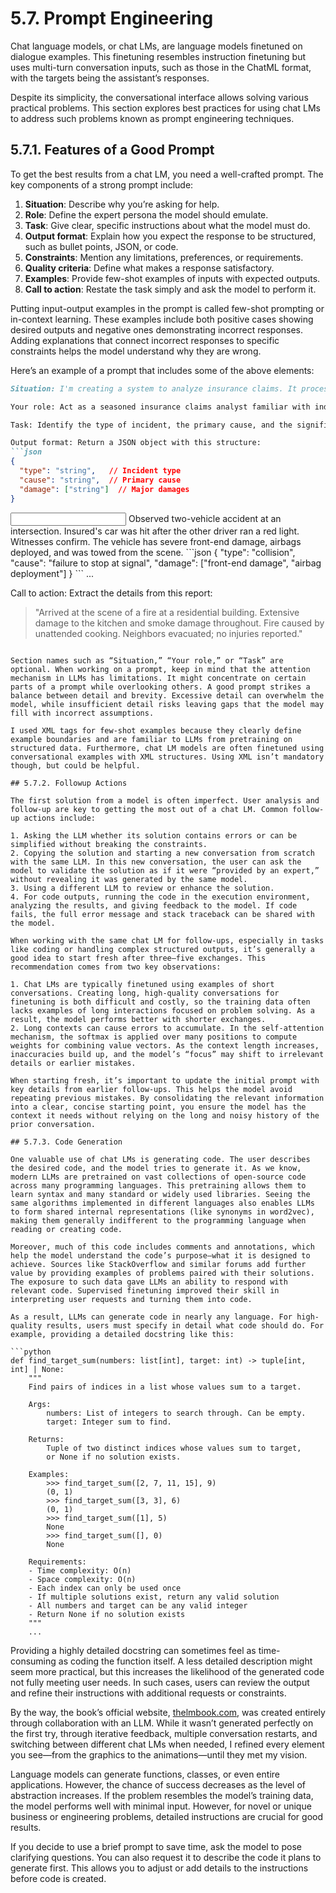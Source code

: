 # 5.7. Prompt Engineering

Chat language models, or chat LMs, are language models finetuned on dialogue examples. This finetuning resembles instruction finetuning but uses multi-turn conversation inputs, such as those in the ChatML format, with the targets being the assistant’s responses.

Despite its simplicity, the conversational interface allows solving various practical problems. This section explores best practices for using chat LMs to address such problems known as prompt engineering techniques.

## 5.7.1. Features of a Good Prompt

To get the best results from a chat LM, you need a well-crafted prompt. The key components of a strong prompt include:

1. **Situation**: Describe why you’re asking for help.
2. **Role**: Define the expert persona the model should emulate.
3. **Task**: Give clear, specific instructions about what the model must do.
4. **Output format**: Explain how you expect the response to be structured, such as bullet points, JSON, or code.
5. **Constraints**: Mention any limitations, preferences, or requirements.
6. **Quality criteria**: Define what makes a response satisfactory.
7. **Examples**: Provide few-shot examples of inputs with expected outputs.
8. **Call to action**: Restate the task simply and ask the model to perform it.

Putting input-output examples in the prompt is called few-shot prompting or in-context learning. These examples include both positive cases showing desired outputs and negative ones demonstrating incorrect responses. Adding explanations that connect incorrect responses to specific constraints helps the model understand why they are wrong.

Here’s an example of a prompt that includes some of the above elements:

````markdown
Situation: I'm creating a system to analyze insurance claims. It processes adjuster reports to extract key details for display in a SaaS platform.

Your role: Act as a seasoned insurance claims analyst familiar with industry-standard classifications.

Task: Identify the type of incident, the primary cause, and the significant damages described in the report.

Output format: Return a JSON object with this structure:
```json
{
  "type": "string",   // Incident type
  "cause": "string",  // Primary cause
  "damage": ["string"]  // Major damages
}
````

<examples>
<example>
<input>
Observed two-vehicle accident at an intersection. Insured's car was hit after the other driver ran a red light. Witnesses confirm. The vehicle has severe front-end damage, airbags deployed, and was towed from the scene.
</input>
<output>
```json
{
  "type": "collision",
  "cause": "failure to stop at signal",
  "damage": ["front-end damage", "airbag deployment"]
}
```
</output>
</example>
<example>
...
</example>
</examples>

Call to action: Extract the details from this report:

> "Arrived at the scene of a fire at a residential building. Extensive damage to the kitchen and smoke damage throughout. Fire caused by unattended cooking. Neighbors evacuated; no injuries reported."

````

Section names such as “Situation,” “Your role,” or “Task” are optional. When working on a prompt, keep in mind that the attention mechanism in LLMs has limitations. It might concentrate on certain parts of a prompt while overlooking others. A good prompt strikes a balance between detail and brevity. Excessive detail can overwhelm the model, while insufficient detail risks leaving gaps that the model may fill with incorrect assumptions.

I used XML tags for few-shot examples because they clearly define example boundaries and are familiar to LLMs from pretraining on structured data. Furthermore, chat LM models are often finetuned using conversational examples with XML structures. Using XML isn’t mandatory though, but could be helpful.

## 5.7.2. Followup Actions

The first solution from a model is often imperfect. User analysis and follow-up are key to getting the most out of a chat LM. Common follow-up actions include:

1. Asking the LLM whether its solution contains errors or can be simplified without breaking the constraints.
2. Copying the solution and starting a new conversation from scratch with the same LLM. In this new conversation, the user can ask the model to validate the solution as if it were “provided by an expert,” without revealing it was generated by the same model.
3. Using a different LLM to review or enhance the solution.
4. For code outputs, running the code in the execution environment, analyzing the results, and giving feedback to the model. If code fails, the full error message and stack traceback can be shared with the model.

When working with the same chat LM for follow-ups, especially in tasks like coding or handling complex structured outputs, it’s generally a good idea to start fresh after three–five exchanges. This recommendation comes from two key observations:

1. Chat LMs are typically finetuned using examples of short conversations. Creating long, high-quality conversations for finetuning is both difficult and costly, so the training data often lacks examples of long interactions focused on problem solving. As a result, the model performs better with shorter exchanges.
2. Long contexts can cause errors to accumulate. In the self-attention mechanism, the softmax is applied over many positions to compute weights for combining value vectors. As the context length increases, inaccuracies build up, and the model’s “focus” may shift to irrelevant details or earlier mistakes.

When starting fresh, it’s important to update the initial prompt with key details from earlier follow-ups. This helps the model avoid repeating previous mistakes. By consolidating the relevant information into a clear, concise starting point, you ensure the model has the context it needs without relying on the long and noisy history of the prior conversation.

## 5.7.3. Code Generation

One valuable use of chat LMs is generating code. The user describes the desired code, and the model tries to generate it. As we know, modern LLMs are pretrained on vast collections of open-source code across many programming languages. This pretraining allows them to learn syntax and many standard or widely used libraries. Seeing the same algorithms implemented in different languages also enables LLMs to form shared internal representations (like synonyms in word2vec), making them generally indifferent to the programming language when reading or creating code.

Moreover, much of this code includes comments and annotations, which help the model understand the code’s purpose—what it is designed to achieve. Sources like StackOverflow and similar forums add further value by providing examples of problems paired with their solutions. The exposure to such data gave LLMs an ability to respond with relevant code. Supervised finetuning improved their skill in interpreting user requests and turning them into code.

As a result, LLMs can generate code in nearly any language. For high-quality results, users must specify in detail what code should do. For example, providing a detailed docstring like this:

```python
def find_target_sum(numbers: list[int], target: int) -> tuple[int, int] | None:
    """
    Find pairs of indices in a list whose values sum to a target.
    
    Args:
        numbers: List of integers to search through. Can be empty.
        target: Integer sum to find.
    
    Returns:
        Tuple of two distinct indices whose values sum to target,
        or None if no solution exists.
    
    Examples:
        >>> find_target_sum([2, 7, 11, 15], 9)
        (0, 1)
        >>> find_target_sum([3, 3], 6)
        (0, 1)
        >>> find_target_sum([1], 5)
        None
        >>> find_target_sum([], 0)
        None
    
    Requirements:
    - Time complexity: O(n)
    - Space complexity: O(n)
    - Each index can only be used once
    - If multiple solutions exist, return any valid solution
    - All numbers and target can be any valid integer
    - Return None if no solution exists
    """
    ...
````

Providing a highly detailed docstring can sometimes feel as time-consuming as coding the function itself. A less detailed description might seem more practical, but this increases the likelihood of the generated code not fully meeting user needs. In such cases, users can review the output and refine their instructions with additional requests or constraints.

By the way, the book’s official website, [thelmbook.com](https://thelmbook.com), was created entirely through collaboration with an LLM. While it wasn’t generated perfectly on the first try, through iterative feedback, multiple conversation restarts, and switching between different chat LMs when needed, I refined every element you see—from the graphics to the animations—until they met my vision.

Language models can generate functions, classes, or even entire applications. However, the chance of success decreases as the level of abstraction increases. If the problem resembles the model’s training data, the model performs well with minimal input. However, for novel or unique business or engineering problems, detailed instructions are crucial for good results.

If you decide to use a brief prompt to save time, ask the model to pose clarifying questions. You can also request it to describe the code it plans to generate first. This allows you to adjust or add details to the instructions before code is created.
